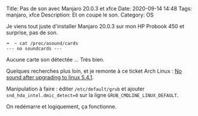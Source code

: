 Title: Pas de son avec Manjaro 20.0.3 et xfce
Date: 2020-09-14 14:48
Tags: manjaro, xfce
Description: Et on coupe le son.
Category: OS

Je viens tout juste d'installer Manjaro 20.0.3 sur mon HP Probook 450 et surprise, pas de son.

```
➜  ~ cat /proc/asound/cards
--- no soundcards ---
```

Aucune carte son détectée ... Très bien.

Quelques recherches plus loin, et je remonte à ce ticket Arch Linux : [No sound after upgrading to linux 5.4.1](https://bugs.archlinux.org/task/64720).

Manipulation à faire : éditer `/etc/default/grub` et ajouter `snd_hda_intel.dmic_detect=0` sur la ligne `GRUB_CMDLINE_LINUX_DEFAULT`.

On redémarre et logiquement, ça fonctionne.

